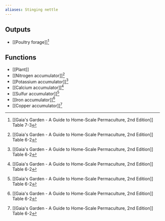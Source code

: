 ```yaml
---
aliases: Stinging nettle
---
```

## Outputs
- [[Poultry forage]][^1]

## Functions
- [[Plant]]
- [[Nitrogen accumulator]][^2]
- [[Potassium accumulator]][^2]
- [[Calcium accumulator]][^2]
- [[Sulfur accumulator]][^2]
- [[Iron accumulator]][^2]
- [[Copper accumulator]][^2]

[^1]: [[Gaia's Garden - A Guide to Home-Scale Permaculture, 2nd Edition]] Table 7-3
[^2]: [[Gaia's Garden - A Guide to Home-Scale Permaculture, 2nd Edition]] Table 6-2
